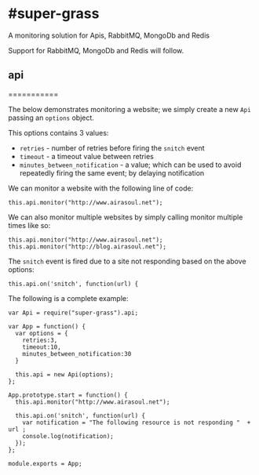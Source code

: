 #super-grass
===========

A monitoring solution for Apis, RabbitMQ, MongoDb and Redis

Support for RabbitMQ, MongoDb and Redis will follow.


## api
===========

The below demonstrates monitoring a website; we simply create a new ```Api``` passing an ```options``` object.

This options contains 3 values:

* ```retries``` - number of retries before firing the ```snitch``` event
* ```timeout``` - a timeout value between retries
* ```minutes_between_notification``` - a value; which can be used to avoid repeatedly firing the same event; by delaying notification

We can monitor a website with the following line of code:

```
this.api.monitor("http://www.airasoul.net");
```
We can also monitor multiple websites by simply calling monitor multiple times like so:

```
this.api.monitor("http://www.airasoul.net");
this.api.monitor("http://blog.airasoul.net");
```

The ```snitch``` event is fired due to a site not responding based on the above options:

```
this.api.on('snitch', function(url) {
```

The following is a complete example:

```
var Api = require("super-grass").api;

var App = function() {
  var options = {
    retries:3,
    timeout:10,
    minutes_between_notification:30
  }

  this.api = new Api(options);
};

App.prototype.start = function() {
  this.api.monitor("http://www.airasoul.net");

  this.api.on('snitch', function(url) {
    var notification = "The following resource is not responding "  + url ;
    console.log(notification);
  });
};

module.exports = App;
```